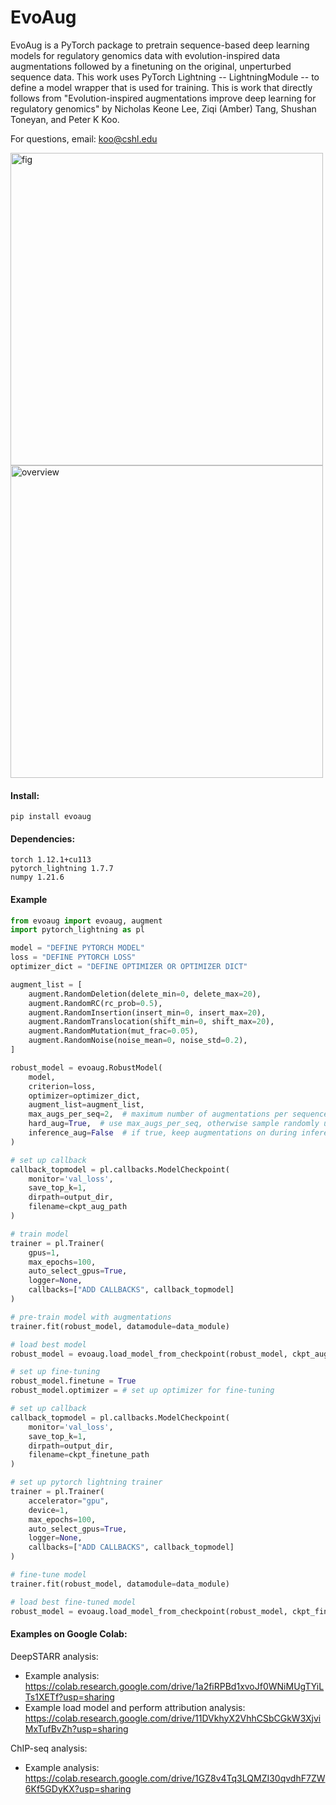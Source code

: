 # EvoAug

EvoAug is a PyTorch package to pretrain sequence-based deep learning models for regulatory genomics data with evolution-inspired data augmentations followed by a finetuning on the original, unperturbed sequence data. This work uses PyTorch Lightning -- LightningModule -- to define a model wrapper that is used for training. This is work that directly follows from "Evolution-inspired augmentations improve deep learning for regulatory genomics" by Nicholas Keone Lee, Ziqi (Amber) Tang, Shushan Toneyan, and Peter K Koo.

For questions, email: koo@cshl.edu

<img src="fig/augmentations.png" alt="fig" width="500"/>

<img src="fig/overview.png" alt="overview" width="500"/>



#### Install:

```
pip install evoaug
```


#### Dependencies:

```
torch 1.12.1+cu113
pytorch_lightning 1.7.7
numpy 1.21.6
```


#### Example

```python
from evoaug import evoaug, augment
import pytorch_lightning as pl

model = "DEFINE PYTORCH MODEL"
loss = "DEFINE PYTORCH LOSS"
optimizer_dict = "DEFINE OPTIMIZER OR OPTIMIZER DICT"

augment_list = [
	augment.RandomDeletion(delete_min=0, delete_max=20),
	augment.RandomRC(rc_prob=0.5),
	augment.RandomInsertion(insert_min=0, insert_max=20),
	augment.RandomTranslocation(shift_min=0, shift_max=20),
	augment.RandomMutation(mut_frac=0.05),
	augment.RandomNoise(noise_mean=0, noise_std=0.2),
]

robust_model = evoaug.RobustModel(
	model,
	criterion=loss,
	optimizer=optimizer_dict,
	augment_list=augment_list,
	max_augs_per_seq=2,  # maximum number of augmentations per sequence
	hard_aug=True,  # use max_augs_per_seq, otherwise sample randomly up to max
	inference_aug=False  # if true, keep augmentations on during inference time
)

# set up callback
callback_topmodel = pl.callbacks.ModelCheckpoint(
	monitor='val_loss',
	save_top_k=1,
	dirpath=output_dir,
	filename=ckpt_aug_path
)

# train model
trainer = pl.Trainer(
	gpus=1,
	max_epochs=100,
	auto_select_gpus=True,
	logger=None,
	callbacks=["ADD CALLBACKS", callback_topmodel]
)

# pre-train model with augmentations
trainer.fit(robust_model, datamodule=data_module)

# load best model
robust_model = evoaug.load_model_from_checkpoint(robust_model, ckpt_aug_path)

# set up fine-tuning
robust_model.finetune = True
robust_model.optimizer = # set up optimizer for fine-tuning

# set up callback
callback_topmodel = pl.callbacks.ModelCheckpoint(
	monitor='val_loss',
	save_top_k=1,
	dirpath=output_dir,
	filename=ckpt_finetune_path
)

# set up pytorch lightning trainer
trainer = pl.Trainer(
	accelerator="gpu",
	device=1,
	max_epochs=100,
	auto_select_gpus=True,
	logger=None,
	callbacks=["ADD CALLBACKS", callback_topmodel]
)

# fine-tune model
trainer.fit(robust_model, datamodule=data_module)

# load best fine-tuned model
robust_model = evoaug.load_model_from_checkpoint(robust_model, ckpt_finetune_path)
```


#### Examples on Google Colab:

DeepSTARR analysis:
- Example analysis: https://colab.research.google.com/drive/1a2fiRPBd1xvoJf0WNiMUgTYiLTs1XETf?usp=sharing
- Example load model and perform attribution analysis: https://colab.research.google.com/drive/11DVkhyX2VhhCSbCGkW3XjviMxTufBvZh?usp=sharing

ChIP-seq analysis:
- Example analysis: https://colab.research.google.com/drive/1GZ8v4Tq3LQMZI30qvdhF7ZW6Kf5GDyKX?usp=sharing
